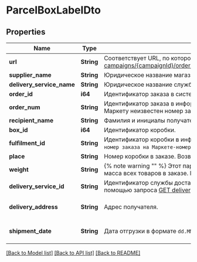 # ParcelBoxLabelDto

## Properties
Name | Type | Description | Notes
------------ | ------------- | ------------- | -------------
**url** | **String** | Соответствует URL, по которому выполняется запрос [GET campaigns/{campaignId}/orders/{orderId}/delivery/shipments/{shipmentId}/boxes/{boxId}/label](../../reference/orders/generateOrderLabel.md).  | 
**supplier_name** | **String** | Юридическое название магазина. | 
**delivery_service_name** | **String** | Юридическое название службы доставки. | 
**order_id** | **i64** | Идентификатор заказа в системе Маркета. | 
**order_num** | **String** | Идентификатор заказа в информационной системе магазина.  Совпадает с `orderId`, если Маркету неизвестен номер заказа в системе магазина.  | 
**recipient_name** | **String** | Фамилия и инициалы получателя заказа. | 
**box_id** | **i64** | Идентификатор коробки. | 
**fulfilment_id** | **String** | Идентификатор коробки в информационной системе магазина.  Возвращается в формате: `номер заказа на Маркете-номер коробки`. Например, `7206821‑1`, `7206821‑2` и т. д.  | 
**place** | **String** | Номер коробки в заказе. Возвращается в формате: `номер места/общее количество мест`.  | 
**weight** | **String** | {% note warning \"\" %}  Этот параметр устарел. Не используйте его.  {% endnote %}  Общая масса всех товаров в заказе. Возвращается в формате: `weight кг`.  | 
**delivery_service_id** | **String** | Идентификатор службы доставки. Информацию о службе доставки можно получить с помощью запроса [GET delivery/services](../../reference/orders/getDeliveryServices.md). | 
**delivery_address** | **String** | Адрес получателя. | [optional] [default to None]
**shipment_date** | **String** | Дата отгрузки в формате `dd.MM.yyyy`. | [optional] [default to None]

[[Back to Model list]](../README.md#documentation-for-models) [[Back to API list]](../README.md#documentation-for-api-endpoints) [[Back to README]](../README.md)


